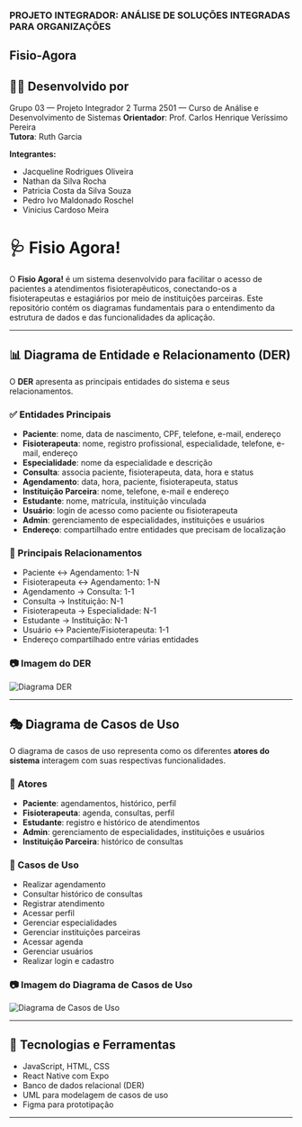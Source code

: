 ### PROJETO INTEGRADOR: ANÁLISE DE SOLUÇÕES INTEGRADAS PARA ORGANIZAÇÕES  

## Fisio-Agora  

## 👨‍💻 Desenvolvido por

Grupo 03 — Projeto Integrador 2 
Turma 2501 — Curso de Análise e Desenvolvimento de Sistemas 
**Orientador**: Prof. Carlos Henrique Veríssimo Pereira  
**Tutora**: Ruth Garcia 

**Integrantes:**  
- Jacqueline Rodrigues Oliveira  
- Nathan da Silva Rocha  
- Patricia Costa da Silva Souza  
- Pedro Ivo Maldonado Roschel  
- Vinicius Cardoso Meira  

# 🩺 Fisio Agora!

O **Fisio Agora!** é um sistema desenvolvido para facilitar o acesso de pacientes a atendimentos fisioterapêuticos, conectando-os a fisioterapeutas e estagiários por meio de instituições parceiras. Este repositório contém os diagramas fundamentais para o entendimento da estrutura de dados e das funcionalidades da aplicação.

---

## 📊 Diagrama de Entidade e Relacionamento (DER)

O **DER** apresenta as principais entidades do sistema e seus relacionamentos.

### ✅ Entidades Principais

- **Paciente**: nome, data de nascimento, CPF, telefone, e-mail, endereço  
- **Fisioterapeuta**: nome, registro profissional, especialidade, telefone, e-mail, endereço  
- **Especialidade**: nome da especialidade e descrição  
- **Consulta**: associa paciente, fisioterapeuta, data, hora e status  
- **Agendamento**: data, hora, paciente, fisioterapeuta, status  
- **Instituição Parceira**: nome, telefone, e-mail e endereço  
- **Estudante**: nome, matrícula, instituição vinculada  
- **Usuário**: login de acesso como paciente ou fisioterapeuta  
- **Admin**: gerenciamento de especialidades, instituições e usuários  
- **Endereço**: compartilhado entre entidades que precisam de localização

### 🔗 Principais Relacionamentos

- Paciente ↔ Agendamento: 1-N  
- Fisioterapeuta ↔ Agendamento: 1-N  
- Agendamento → Consulta: 1-1  
- Consulta → Instituição: N-1  
- Fisioterapeuta → Especialidade: N-1  
- Estudante → Instituição: N-1  
- Usuário ↔ Paciente/Fisioterapeuta: 1-1  
- Endereço compartilhado entre várias entidades

### 📷 Imagem do DER

![Diagrama DER](assets/diagrama_der.png)

---

## 🎭 Diagrama de Casos de Uso

O diagrama de casos de uso representa como os diferentes **atores do sistema** interagem com suas respectivas funcionalidades.

### 👥 Atores

- **Paciente**: agendamentos, histórico, perfil  
- **Fisioterapeuta**: agenda, consultas, perfil  
- **Estudante**: registro e histórico de atendimentos  
- **Admin**: gerenciamento de especialidades, instituições e usuários  
- **Instituição Parceira**: histórico de consultas

### 🧩 Casos de Uso

- Realizar agendamento  
- Consultar histórico de consultas  
- Registrar atendimento  
- Acessar perfil  
- Gerenciar especialidades  
- Gerenciar instituições parceiras  
- Acessar agenda  
- Gerenciar usuários  
- Realizar login e cadastro

### 📷 Imagem do Diagrama de Casos de Uso

![Diagrama de Casos de Uso](./assets/diagrama_casos_de_uso.png)

---

## 🚀 Tecnologias e Ferramentas

- JavaScript, HTML, CSS  
- React Native com Expo  
- Banco de dados relacional (DER)  
- UML para modelagem de casos de uso  
- Figma para prototipação

---







